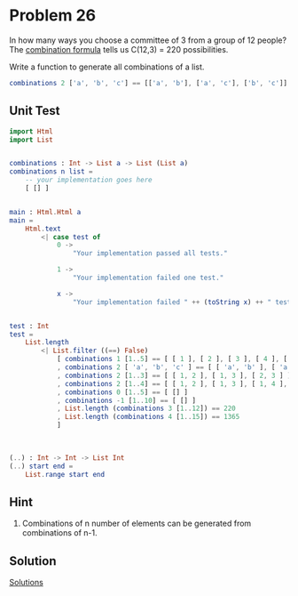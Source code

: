 # Problem 26

In how many ways you choose a committee of 3 from a group of 12 people? The [combination formula](http://www.mathwords.com/c/combination_formula.htm) tells us C(12,3) = 220 possibilities. 

Write a function to generate all combinations of a list.

```elm
combinations 2 ['a', 'b', 'c'] == [['a', 'b'], ['a', 'c'], ['b', 'c']]
```

## Unit Test
```elm 
import Html
import List


combinations : Int -> List a -> List (List a)
combinations n list =
    -- your implementation goes here
    [ [] ]


main : Html.Html a
main =
    Html.text
        <| case test of
            0 ->
                "Your implementation passed all tests."

            1 ->
                "Your implementation failed one test."

            x ->
                "Your implementation failed " ++ (toString x) ++ " tests."


test : Int
test =
    List.length
        <| List.filter ((==) False)
            [ combinations 1 [1..5] == [ [ 1 ], [ 2 ], [ 3 ], [ 4 ], [ 5 ] ]
            , combinations 2 [ 'a', 'b', 'c' ] == [ [ 'a', 'b' ], [ 'a', 'c' ], [ 'b', 'c' ] ]
            , combinations 2 [1..3] == [ [ 1, 2 ], [ 1, 3 ], [ 2, 3 ] ]
            , combinations 2 [1..4] == [ [ 1, 2 ], [ 1, 3 ], [ 1, 4 ], [ 2, 3 ], [ 2, 4 ], [ 3, 4 ] ]
            , combinations 0 [1..5] == [ [] ]
            , combinations -1 [1..10] == [ [] ]
            , List.length (combinations 3 [1..12]) == 220
            , List.length (combinations 4 [1..15]) == 1365
            ]

            
            
(..) : Int -> Int -> List Int
(..) start end =
    List.range start end
```
## Hint
1. Combinations of n number of elements can be generated from combinations of n-1. 


## Solution

[Solutions](../s/s26.md)
